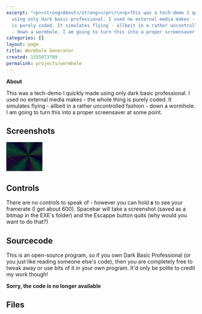 ```yaml
---
excerpt: "<p><strong>About</strong></p>\r\n<p>This was a tech-demo I quickly made
  using only dark basic professional. I used no external media makes - the whole thing
  is purely coded. It simulates flying - allbeit in a rather uncontrolled fashion
  - down a wormhole. I am going to turn this into a proper screensaver at some point.</p>\r\n"
categories: []
layout: page
title: Wormhole Generator
created: 1155073789
permalink: projects/wormhole
---
```

<p><strong>About</strong></p>
<p>This was a tech-demo I quickly made using only dark basic professional. I used no external media makes - the whole thing is purely coded. It simulates flying - allbeit in a rather uncontrolled fashion - down a wormhole. I am going to turn this into a proper screensaver at some point.</p>
<!--break-->
<h2>Screenshots</h2>
<p><a title="Flying down the wormhole" border="0" href="http://i.thingy-ma-jig.com/sites/thingy-ma-jig.co.uk/files/images/ss_0.jpg" class="fancybox"><img alt="Wormhole Screenshot Thumbnail" src="/sites/thingy-ma-jig.co.uk/files/images/ss_0.thumbnail.jpg" /></a></p>
<h2>Controls</h2>
<p>There are no <em>controls</em> to speak of - however you can hold <strong><em>s</em></strong> to see your framerate (I get about 600). Spacebar will take a screenshot (saved as a bitmap in the EXE's folder) and the Escappe button quits (why would you want to do that?)</p>
<h2>Sourcecode</h2>
<p>This is an open-source program, so if you own Dark Basic Professional (or you just like reading someone else's code), then you are completely free to tweak away or use bits of it in your own program. It'd only be polite to credit my work though!</p>
<!-- <p><a title="Sourcecode link" href="/projects/wormhole/sourcecode">Click here to see the sourcecode</a></p> -->
<p><strong>Sorry, the code is no longer available</strong></p>
<h2>Files</h2>
